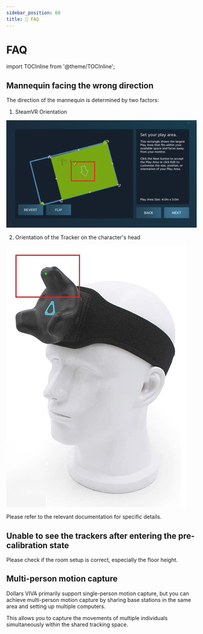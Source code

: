 ```yaml
---
sidebar_position: 60
title: 📢 FAQ 
---	
```


# FAQ

import TOCInline from '@theme/TOCInline';

<TOCInline toc={toc} />

## Mannequin facing the wrong direction


The direction of the mannequin is determined by two factors:

1. SteamVR Orientation

![](../img/FnQ0l5F5DiMNNihvuOlQB_-wM7We.png#center)

2. Orientation of the Tracker on the character's head

![](../img/FgrS3TO83-n0tbFbzLjT7eFpNl0-.jpg#center)

Please refer to the relevant documentation for specific details.

## Unable to see the trackers after entering the pre-calibration state

Please check if the room setup is correct, especially the floor height.

## Multi-person motion capture

Dollars VIVA primarily support single-person motion capture, but you can achieve multi-person motion capture by sharing base stations in the same area and setting up multiple computers.

This allows you to capture the movements of multiple individuals simultaneously within the shared tracking space.
